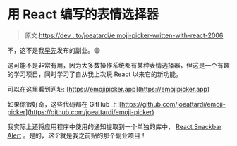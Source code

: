 # 用 React 编写的表情选择器

> 原文:[https://dev . to/joeatardi/e moji-picker-written-with-react-2006](https://dev.to/joeattardi/emoji-picker-written-with-react-2006)

不，这不是我[早先](https://dev.to/joeattardi/tips-to-promote-side-projects-4i9k)发布的副业。😄

这可能不是非常有用，因为大多数操作系统都有某种表情选择器，但这是一个有趣的学习项目，同时学习了自从我上次玩 React 以来它的新功能。

可以在这里看到网址: [https://emojipicker.app](https://emojipicker.app)

如果你很好奇，这些代码都在 GitHub 上:[https://github.com/joeattardi/emoji-picker](https://github.com/joeattardi/emoji-picker)

我实际上还将应用程序中使用的通知提取到一个单独的库中， [React Snackbar Alert](https://joeattardi.github.io/react-snackbar-alert/) 。是的，*这个*就是我之前贴的那个副业项目！